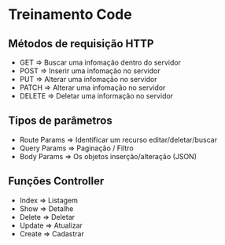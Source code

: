 # Treinamento Code

## Métodos de requisição HTTP

- GET => Buscar uma infomação dentro do servidor
- POST => Inserir uma infomação no servidor
- PUT => Alterar uma infomação no servidor
- PATCH => Alterar uma infomação no servidor
- DELETE => Deletar uma informação no servidor

## Tipos de parâmetros

- Route Params => Identificar um recurso editar/deletar/buscar
- Query Params => Paginação / Filtro
- Body Params => Os objetos inserção/alteração (JSON)

## Funções Controller

- Index => Listagem
- Show => Detalhe
- Delete => Deletar
- Update => Atualizar
- Create => Cadastrar
